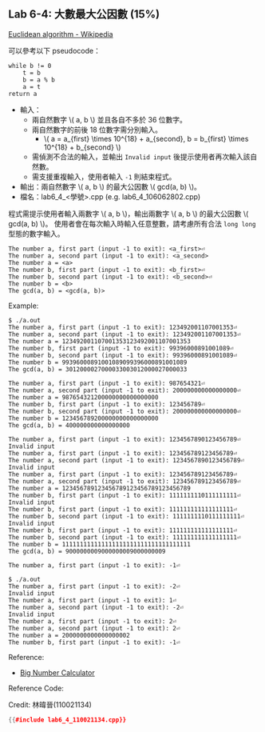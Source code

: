 ## Lab 6-4: 大數最大公因數 (15%)

[Euclidean algorithm - Wikipedia](https://en.wikipedia.org/wiki/Euclidean_algorithm)

可以參考以下 pseudocode：

```
while b != 0
    t = b
    b = a % b
    a = t
return a
```

* 輸入：
  * 兩自然數字 \\( a, b \\) 並且各自不多於 36 位數字。
  * 兩自然數字的前後 18 位數字需分別輸入。
    * \\( a = a_{first} \times 10^{18} + a_{second}, b = b_{first} \times 10^{18} + b_{second} \\)
  * 需偵測不合法的輸入，並輸出 `Invalid input` 後提示使用者再次輸入該自然數。
  * 需支援重複輸入，使用者輸入 `-1` 則結束程式。
* 輸出：兩自然數字 \\( a, b \\) 的最大公因數 \\( gcd(a, b) \\)。
* 檔名：lab6_4_<學號>.cpp (e.g. lab6_4_106062802.cpp)

程式需提示使用者輸入兩數字 \\( a, b \\)，輸出兩數字 \\( a, b \\) 的最大公因數 \\( gcd(a, b) \\)。
使用者會在每次輸入時輸入任意整數，請考慮所有合法 `long long` 型態的數字輸入。

```text
The number a, first part (input -1 to exit): <a_first>⏎
The number a, second part (input -1 to exit): <a_second>
The number a = <a>
The number b, first part (input -1 to exit): <b_first>⏎
The number b, second part (input -1 to exit): <b_second>⏎
The number b = <b>
The gcd(a, b) = <gcd(a, b)>
```

Example:

```console
$ ./a.out
The number a, first part (input -1 to exit): 123492001107001353⏎
The number a, second part (input -1 to exit): 123492001107001353⏎
The number a = 123492001107001353123492001107001353
The number b, first part (input -1 to exit): 99396000891001089⏎
The number b, second part (input -1 to exit): 99396000891001089⏎
The number b = 99396000891001089099396000891001089
The gcd(a, b) = 3012000027000033003012000027000033

The number a, first part (input -1 to exit): 987654321⏎
The number a, second part (input -1 to exit): 200000000000000000⏎
The number a = 987654321200000000000000000
The number b, first part (input -1 to exit): 123456789⏎
The number b, second part (input -1 to exit): 200000000000000000⏎
The number b = 123456789200000000000000000
The gcd(a, b) = 400000000000000000

The number a, first part (input -1 to exit): 1234567890123456789⏎
Invalid input
The number a, first part (input -1 to exit): 123456789123456789⏎
The number a, second part (input -1 to exit): 1234567890123456789⏎
Invalid input
The number a, first part (input -1 to exit): 123456789123456789⏎
The number a, second part (input -1 to exit): 123456789123456789⏎
The number a = 123456789123456789123456789123456789
The number b, first part (input -1 to exit): 1111111110111111111⏎
Invalid input
The number b, first part (input -1 to exit): 111111111111111111⏎
The number b, second part (input -1 to exit): 1111111110111111111⏎
Invalid input
The number b, first part (input -1 to exit): 111111111111111111⏎
The number b, second part (input -1 to exit): 111111111111111111⏎
The number b = 111111111111111111111111111111111111
The gcd(a, b) = 9000000009000000009000000009

The number a, first part (input -1 to exit): -1⏎

$ ./a.out
The number a, first part (input -1 to exit): -2⏎
Invalid input
The number a, first part (input -1 to exit): 1⏎
The number a, second part (input -1 to exit): -2⏎
Invalid input
The number a, first part (input -1 to exit): 2⏎
The number a, second part (input -1 to exit): 2⏎
The number a = 2000000000000000002
The number b, first part (input -1 to exit): -1⏎
```

Reference:
* [Big Number Calculator](https://www.calculator.net/big-number-calculator.html)

Reference Code:

Credit: 林暐晉(110021134)

``` c++
{{#include lab6_4_110021134.cpp}}
```
